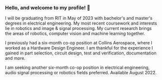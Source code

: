 ### Hello, and welcome to my profile! :wave:
I will be graduating from RIT in May of 2023 with bachelor's and master's degrees in electrical engineering. My most recent coursework and interests lie in robotics and image & signal processing. My current research brings the areas of robotics, computer vision and machine learning together.

I previously had a six-month co-op position at Collins Aerospace, where I worked as a Hardware Design Engineer. I am thankful for the experience I gained in part selection, circuit design, test and verification, documentation and more.

I am seeking another six-month co-op position in electrical engineering, audio signal processing or robotics fields preferred. Available August 2022.
